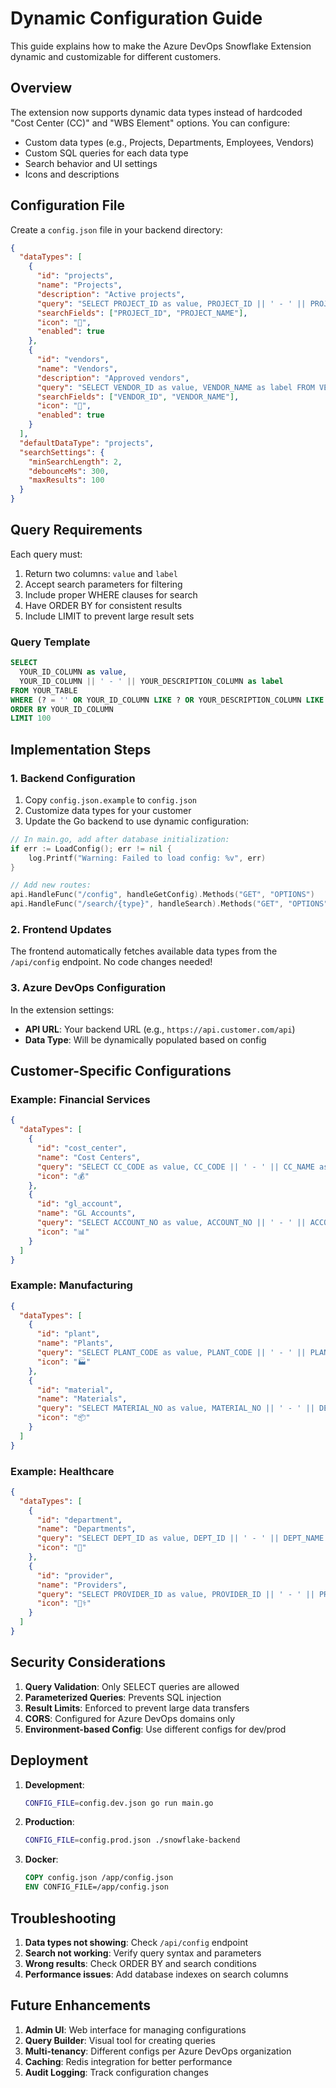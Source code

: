 # Dynamic Configuration Guide

This guide explains how to make the Azure DevOps Snowflake Extension dynamic and customizable for different customers.

## Overview

The extension now supports dynamic data types instead of hardcoded "Cost Center (CC)" and "WBS Element" options. You can configure:
- Custom data types (e.g., Projects, Departments, Employees, Vendors)
- Custom SQL queries for each data type
- Search behavior and UI settings
- Icons and descriptions

## Configuration File

Create a `config.json` file in your backend directory:

```json
{
  "dataTypes": [
    {
      "id": "projects",
      "name": "Projects",
      "description": "Active projects",
      "query": "SELECT PROJECT_ID as value, PROJECT_ID || ' - ' || PROJECT_NAME as label FROM PROJECTS WHERE STATUS = 'ACTIVE' AND (? = '' OR PROJECT_ID LIKE ? OR PROJECT_NAME LIKE ?) ORDER BY PROJECT_ID LIMIT 100",
      "searchFields": ["PROJECT_ID", "PROJECT_NAME"],
      "icon": "📁",
      "enabled": true
    },
    {
      "id": "vendors",
      "name": "Vendors",
      "description": "Approved vendors",
      "query": "SELECT VENDOR_ID as value, VENDOR_NAME as label FROM VENDORS WHERE APPROVED = true AND (? = '' OR VENDOR_ID LIKE ? OR VENDOR_NAME LIKE ?) ORDER BY VENDOR_NAME LIMIT 100",
      "searchFields": ["VENDOR_ID", "VENDOR_NAME"],
      "icon": "🏢",
      "enabled": true
    }
  ],
  "defaultDataType": "projects",
  "searchSettings": {
    "minSearchLength": 2,
    "debounceMs": 300,
    "maxResults": 100
  }
}
```

## Query Requirements

Each query must:
1. Return two columns: `value` and `label`
2. Accept search parameters for filtering
3. Include proper WHERE clauses for search
4. Have ORDER BY for consistent results
5. Include LIMIT to prevent large result sets

### Query Template
```sql
SELECT 
  YOUR_ID_COLUMN as value,
  YOUR_ID_COLUMN || ' - ' || YOUR_DESCRIPTION_COLUMN as label
FROM YOUR_TABLE
WHERE (? = '' OR YOUR_ID_COLUMN LIKE ? OR YOUR_DESCRIPTION_COLUMN LIKE ?)
ORDER BY YOUR_ID_COLUMN
LIMIT 100
```

## Implementation Steps

### 1. Backend Configuration

1. Copy `config.json.example` to `config.json`
2. Customize data types for your customer
3. Update the Go backend to use dynamic configuration:

```go
// In main.go, add after database initialization:
if err := LoadConfig(); err != nil {
    log.Printf("Warning: Failed to load config: %v", err)
}

// Add new routes:
api.HandleFunc("/config", handleGetConfig).Methods("GET", "OPTIONS")
api.HandleFunc("/search/{type}", handleSearch).Methods("GET", "OPTIONS")
```

### 2. Frontend Updates

The frontend automatically fetches available data types from the `/api/config` endpoint. No code changes needed!

### 3. Azure DevOps Configuration

In the extension settings:
- **API URL**: Your backend URL (e.g., `https://api.customer.com/api`)
- **Data Type**: Will be dynamically populated based on config

## Customer-Specific Configurations

### Example: Financial Services
```json
{
  "dataTypes": [
    {
      "id": "cost_center",
      "name": "Cost Centers",
      "query": "SELECT CC_CODE as value, CC_CODE || ' - ' || CC_NAME as label FROM COST_CENTERS WHERE ACTIVE = 'Y'",
      "icon": "💰"
    },
    {
      "id": "gl_account",
      "name": "GL Accounts",
      "query": "SELECT ACCOUNT_NO as value, ACCOUNT_NO || ' - ' || ACCOUNT_DESC as label FROM GL_ACCOUNTS WHERE ACTIVE = 1",
      "icon": "📊"
    }
  ]
}
```

### Example: Manufacturing
```json
{
  "dataTypes": [
    {
      "id": "plant",
      "name": "Plants",
      "query": "SELECT PLANT_CODE as value, PLANT_CODE || ' - ' || PLANT_NAME as label FROM PLANTS WHERE STATUS = 'OPERATIONAL'",
      "icon": "🏭"
    },
    {
      "id": "material",
      "name": "Materials",
      "query": "SELECT MATERIAL_NO as value, MATERIAL_NO || ' - ' || DESCRIPTION as label FROM MATERIALS WHERE ACTIVE = true",
      "icon": "📦"
    }
  ]
}
```

### Example: Healthcare
```json
{
  "dataTypes": [
    {
      "id": "department",
      "name": "Departments",
      "query": "SELECT DEPT_ID as value, DEPT_ID || ' - ' || DEPT_NAME as label FROM DEPARTMENTS WHERE ACTIVE = 1",
      "icon": "🏥"
    },
    {
      "id": "provider",
      "name": "Providers",
      "query": "SELECT PROVIDER_ID as value, PROVIDER_ID || ' - ' || PROVIDER_NAME as label FROM PROVIDERS WHERE STATUS = 'ACTIVE'",
      "icon": "👨‍⚕️"
    }
  ]
}
```

## Security Considerations

1. **Query Validation**: Only SELECT queries are allowed
2. **Parameterized Queries**: Prevents SQL injection
3. **Result Limits**: Enforced to prevent large data transfers
4. **CORS**: Configured for Azure DevOps domains only
5. **Environment-based Config**: Use different configs for dev/prod

## Deployment

1. **Development**:
   ```bash
   CONFIG_FILE=config.dev.json go run main.go
   ```

2. **Production**:
   ```bash
   CONFIG_FILE=config.prod.json ./snowflake-backend
   ```

3. **Docker**:
   ```dockerfile
   COPY config.json /app/config.json
   ENV CONFIG_FILE=/app/config.json
   ```

## Troubleshooting

1. **Data types not showing**: Check `/api/config` endpoint
2. **Search not working**: Verify query syntax and parameters
3. **Wrong results**: Check ORDER BY and search conditions
4. **Performance issues**: Add database indexes on search columns

## Future Enhancements

1. **Admin UI**: Web interface for managing configurations
2. **Query Builder**: Visual tool for creating queries
3. **Multi-tenancy**: Different configs per Azure DevOps organization
4. **Caching**: Redis integration for better performance
5. **Audit Logging**: Track configuration changes